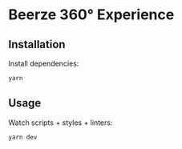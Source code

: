 # Beerze 360­° Experience

## Installation
Install dependencies:
```sh
yarn
```

## Usage
 Watch scripts + styles + linters:

```sh
yarn dev
```